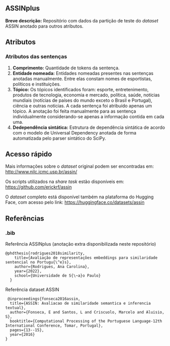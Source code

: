 ## ASSINplus
**Breve descrição:** Repositório com dados da partição de teste do *dataset* ASSIN anotado para outros atributos.

## Atributos 

### Atributos das sentenças

<ol>
  <li><strong>Comprimento:</strong> Quantidade de tokens da sentença.</li>
  <li><strong>Entidade nomeada:</strong> Entidades nomeadas presentes nas sentenças anotadas manualmente.
      Entre elas constam nomes de esportistas, políticos e instituições.</li>
  <li><strong>Tópico:</strong> Os tópicos identificados foram: esporte, entretenimento, produtos de tecnologia, economia e mercado, política, saúde, notícias mundiais (notícias de países do mundo exceto o Brasil e Portugal), ciência e outras notícias. A cada sentença foi atribuído apenas um tópico. A anotação foi feita manualmente para as sentença individualmente considerando-se apenas a informação contida em cada uma.</li>
  <li><strong>Dedependência sintática:</strong> Estrutura de dependência sintática de acordo com o modelo de Universal Dependency anotada de forma automatizada pelo parser sintático do SciPy.</li>
</ol>


## Acesso rápido

Mais informações sobre o *dataset* original podem ser encontradas em: http://www.nilc.icmc.usp.br/assin/

Os scripts utilizados na *share task* estão disponíveis em: https://github.com/erickrf/assin

O *dataset* completo está disponível também na plataforma do Hugging Face, com acesso pelo link: https://huggingface.co/datasets/assin


## Referências

### .bib

Referência ASSINplus (anotação extra disponibilizada neste repositório)

<pre><code>@phdthesis{rodrigues2018similarity,
    title={Avaliação de representações embeddings para similaridade sentencial no Portugu{\^e}s},
    author={Rodrigues, Ana Carolina},
    year={2022},
    school={Universidade de S{\~a}o Paulo}
  }</code></pre>

Referência dataset ASSIN
<pre><code> @inproceedings{fonseca2016assin,
  title={ASSIN: Avaliacao de similaridade semantica e inferencia textual},
  author={Fonseca, E and Santos, L and Criscuolo, Marcelo and Aluisio, S},
  booktitle={Computational Processing of the Portuguese Language-12th International Conference, Tomar, Portugal},
  pages={13--15},
  year={2016}
}</code></pre>


